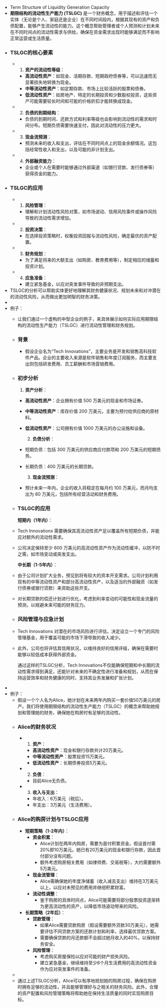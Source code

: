 - Term Structure of Liquidity Generation Capacity
- **期限结构的流动性生产能力 (TSLGC)** 是一个财务概念，用于描述和评估一个实体（无论是个人、家庭还是企业）在不同时间段内，根据其现有的资产和负债配置，能够产生流动性的能力。这个概念帮助管理者或个人预测和计划未来在不同时间点的流动性需求与供给，确保在资金需求出现时能够满足而不影响正常运营或生活质量。
- ### TSLGC的核心要素
	- 1. **资产的流动性等级**：
		- **高流动性资产**：如现金、活期存款、短期政府债券等，可以迅速而无显著损失地转换为现金。
		- **中等流动性资产**：如定期存款、市场上比较活跃的股票和债券。
		- **低流动性资产**：如房地产、特定的长期投资和少数股权投资，这些资产可能需要较长时间和可能的价格折扣才能转换成现金。
	- 2. **负债的到期结构**：
		- 负债的到期时间、还款方式和利率等级也会影响到流动性的需求和时间分布。短期负债需要快速支付，因此对流动性的压力更大。
	- 3. **现金流预测**：
		- 预测未来的收入和支出，评估在不同时间点上的现金余额情况。这包括经常性收入和支出，以及可能的非计划支出。
	- 4. **外部融资能力**：
		- 企业或个人在需要时能够通过外部渠道（如银行贷款、发行债券等）获得资金的能力。
- ### TSLGC的应用
	- 1. **风险管理**：
		- 理解和计划流动性风险对策，如市场波动、信用风险事件或操作风险导致的流动性需求增加。
	- 2. **投资决策**：
		- 在选择投资策略时，权衡投资回报与流动性风险，确定最优的资产配置。
	- 3. **财务规划**：
		- 为了满足将来的大额支出（如购房、教育费用等），制定相应的储蓄和投资计划。
	- 4. **应急准备**：
		- 建立紧急基金，以应对突发事件导致的非预期支出。
- TSLGC的分析可以帮助实体更好地理解其财务健康状况、规划未来和对冲潜在的流动性风险，从而做出更加明智的财务决策。
-
- 例子：
	- 让我们通过一个虚构的中型企业的例子，来具体展示如何实际应用期限结构的流动性生产能力（TSLGC）进行流动性管理和财务规划。
	- ### 背景
		- 假设企业名为“Tech Innovations”，主要业务是开发和销售高科技软件产品。企业的主要收入来源是软件销售和年度订阅服务，而主要支出则包括研发费用、员工薪酬和市场营销费用。
	- ### 初步分析
	  
	  1. **资产分析**：
		- **高流动性资产**：企业拥有价值 500 万美元的现金和市场证券。
		- **中等流动性资产**：库存价值 200 万美元，主要为预付给供应商的原材料。
		- **低流动性资产**：公司拥有价值 1000 万美元的办公设施和设备。
		  
		  2. **负债分析**：
		- 短期负债：包括 300 万美元的供应商应付款项和 200 万美元的短期债务。
		- 长期负债：400 万美元的长期贷款。
		  
		  3. **现金流预测**：
		- 预计未来一年内，企业的收入将稳定在每月约 100 万美元，而月均支出为 80 万美元，包括所有经营活动和财务费用。
	- ### TSLGC的应用
	  
	  **短期内（1年内）**：
	- Tech Innovations 需要确保其高流动性资产足以覆盖所有短期负债，并能应对额外的流动性需求。
	- 公司决定保持至少 600 万美元的高流动性资产作为流动性缓冲，以防不时之需，如市场变动或突发支出。
	  
	  **中长期（1-5年内）**：
	- 由于公司计划扩大业务，预见到将有较大的资本开支需求。公司计划利用现有的中等流动性资产和部分高流动性资产，以及适当的外部融资（如发行债券或银行贷款）来资助这些开支。
	- 对长期贷款的偿还计划进行优化，考虑到利率变动的可能性和现金流量的预测，以规避未来可能的财务压力。
	- ### 风险管理与应急计划
	- Tech Innovations 对潜在的市场风险进行评估，决定设立一个专门的风险管理基金，用于覆盖可能的市场下滑导致的收入减少。
	- 此外，公司也将评估其信用状况，以维持良好的信用评级，确保在需要时能够以较低成本获得外部资金。
	  
	  通过这样的TSLGC分析，Tech Innovations不仅能确保短期和中长期的流动性需求得到满足，还能针对未来的不确定性进行准备和规划，从而在保持运营效率和财务健康的同时，支持其业务发展和扩张计划。
-
- 例子：
	- 假设一个个人名为Alice，她计划在未来两年内购买一套价值50万美元的房产。我们将使用期限结构的流动性生产能力（TSLGC）的概念来帮助她规划和管理她的财务，确保她在购房时有足够的流动性。
	- ### Alice的财务状况
		- 1. **资产**：
			- **高流动性资产**：现金和银行存款共计20万美元。
			- **中等流动性资产**：股票投资15万美元。
			- **低流动性资产**：长期债券投资5万美元。
		- 2. **负债**：
			- 目前Alice无负债。
		- 3. **收入与支出**：
			- 年收入：6万美元（税后）。
			- 年支出：3万美元（生活费用）。
	- ### Alice的购房计划与TSLGC应用
		- **短期策略（1-2年内）**：
			- **资金积累**：
				- Alice计划在两年内购房，需要为首付积累资金。假设首付需20%即10万美元。她已有20万美元的现金和银行存款，因此首付部分没有问题。
				- 额外考虑购房相关费用（如律师费、交易税等），大约需要额外5万美元。
			- **现金流管理**：
				- Alice需确保她的年度净储蓄（收入减去支出）维持在3万美元以上，以应对未预见的费用并继绀积累财富。
			- **流动性调整**：
				- 鉴于购房的具体时间点，Alice可能需要将部分股票投资逐渐转为更高流动性的资产，以降低市场波动带来的风险。
		- **长期策略（2年后）**：
			- **贷款管理**：
				- 如果Alice需要贷款购房（假设需要额外贷款30万美元），她需要评估不同贷款方案的还款计划和利率，选择最优贷款方案。
				- 需要确保贷款的月还款额不会超过她月收入的40%，以保持财务安全。
			- **风险管理**：
				- 考虑购买房屋保险以应对可能的财产损失风险。
				- 建立紧急基金，继续维持至少6个月生活费用的高流动性资金作为应对突发事件的准备。
	-
	- 通过上述TSLGC分析，Alice可以有序地规划她的购房过程，确保在购房时拥有足够的流动性，并且能够管理好与之相关的财务风险。此外，合理的资产配置和风险管理策略将帮助她在保持生活质量的同时实现购房目标。
